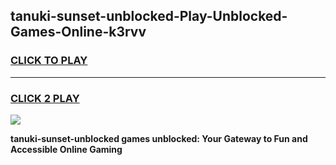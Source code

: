 
## tanuki-sunset-unblocked-Play-Unblocked-Games-Online-k3rvv
<h3>
<a href="https://premium76.site?title=tanuki-sunset-unblocked&ref=25A">CLICK TO PLAY</a></h3>
<hr>

<h3>
<a href="https://premium76.site?title=tanuki-sunset-unblocked&ref=25A">CLICK 2 PLAY</a>
  
</h3>

<a href="https://premium76.site?title=tanuki-sunset-unblocked&ref=25A"><img src="https://clearcache.store/games.png"></a>


**tanuki-sunset-unblocked games unblocked: Your Gateway to Fun and Accessible Online Gaming**
